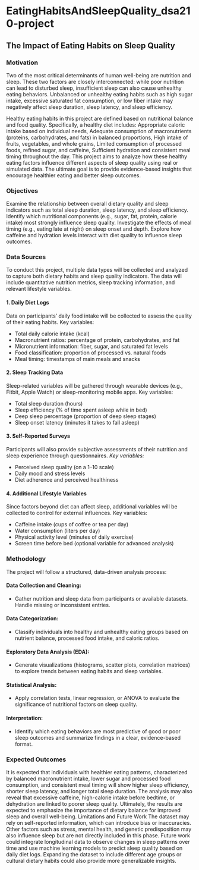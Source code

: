 # EatingHabitsAndSleepQuality_dsa210-project


## The Impact of Eating Habits on Sleep Quality

### Motivation

Two of the most critical determinants of human well-being are nutrition and sleep. These two factors are closely interconnected: while poor nutrition can lead to disturbed sleep, insufficient sleep can also cause unhealthy eating behaviors. Unbalanced or unhealthy eating habits such as high sugar intake, excessive saturated fat consumption, or low fiber intake may negatively affect sleep duration, sleep latency, and sleep efficiency.

Healthy eating habits in this project are defined based on nutritional balance and food quality. Specifically, a healthy diet includes:
Appropriate caloric intake based on individual needs,
Adequate consumption of macronutrients (proteins, carbohydrates, and fats) in balanced proportions,
High intake of fruits, vegetables, and whole grains,
Limited consumption of processed foods, refined sugar, and caffeine,
Sufficient hydration and consistent meal timing throughout the day.
This project aims to analyze how these healthy eating factors influence different aspects of sleep quality using real or simulated data. The ultimate goal is to provide evidence-based insights that encourage healthier eating and better sleep outcomes.

### Objectives

Examine the relationship between overall dietary quality and sleep indicators such as total sleep duration, sleep latency, and sleep efficiency.
Identify which nutritional components (e.g., sugar, fat, protein, calorie intake) most strongly influence sleep quality.
Investigate the effects of meal timing (e.g., eating late at night) on sleep onset and depth.
Explore how caffeine and hydration levels interact with diet quality to influence sleep outcomes.

### Data Sources

To conduct this project, multiple data types will be collected and analyzed to capture both dietary habits and sleep quality indicators. The data will include quantitative nutrition metrics, sleep tracking information, and relevant lifestyle variables.
#### 1. Daily Diet Logs
Data on participants’ daily food intake will be collected to assess the quality of their eating habits.
Key variables:
- Total daily calorie intake (kcal)
- Macronutrient ratios: percentage of protein, carbohydrates, and fat
- Micronutrient information: fiber, sugar, and saturated fat levels
- Food classification: proportion of processed vs. natural foods
- Meal timing: timestamps of main meals and snacks
#### 2. Sleep Tracking Data
Sleep-related variables will be gathered through wearable devices (e.g., Fitbit, Apple Watch) or sleep-monitoring mobile apps.
Key variables:
- Total sleep duration (hours)
- Sleep efficiency (% of time spent asleep while in bed)
- Deep sleep percentage (proportion of deep sleep stages)
- Sleep onset latency (minutes it takes to fall asleep)
#### 3. Self-Reported Surveys
Participants will also provide subjective assessments of their nutrition and sleep experience through questionnaires.
*Key variables:*
- Perceived sleep quality (on a 1–10 scale)
- Daily mood and stress levels
- Diet adherence and perceived healthiness
#### 4. Additional Lifestyle Variables
Since factors beyond diet can affect sleep, additional variables will be collected to control for external influences.
Key variables:
- Caffeine intake (cups of coffee or tea per day)
- Water consumption (liters per day)
- Physical activity level (minutes of daily exercise)
- Screen time before bed (optional variable for advanced analysis)

### Methodology

The project will follow a structured, data-driven analysis process:
#### Data Collection and Cleaning: 
- Gather nutrition and sleep data from participants or available datasets. Handle missing or inconsistent entries.
#### Data Categorization: 
- Classify individuals into healthy and unhealthy eating groups based on nutrient balance, processed food intake, and caloric ratios.
#### Exploratory Data Analysis (EDA):
- Generate visualizations (histograms, scatter plots, correlation matrices) to explore trends between eating habits and sleep variables.
#### Statistical Analysis: 
- Apply correlation tests, linear regression, or ANOVA to evaluate the significance of nutritional factors on sleep quality.
#### Interpretation:
- Identify which eating behaviors are most predictive of good or poor sleep outcomes and summarize findings in a clear, evidence-based format.
### Expected Outcomes

It is expected that individuals with healthier eating patterns, characterized by balanced macronutrient intake, lower sugar and processed food consumption, and consistent meal timing will show higher sleep efficiency, shorter sleep latency, and longer total sleep duration.
The analysis may also reveal that excessive caffeine, high-calorie intake before bedtime, or dehydration are linked to poorer sleep quality.
Ultimately, the results are expected to emphasize the importance of dietary balance for improved sleep and overall well-being.
Limitations and Future Work
The dataset may rely on self-reported information, which can introduce bias or inaccuracies.
Other factors such as stress, mental health, and genetic predisposition may also influence sleep but are not directly included in this phase.
Future work could integrate longitudinal data to observe changes in sleep patterns over time and use machine learning models to predict sleep quality based on daily diet logs.
Expanding the dataset to include different age groups or cultural dietary habits could also provide more generalizable insights.
